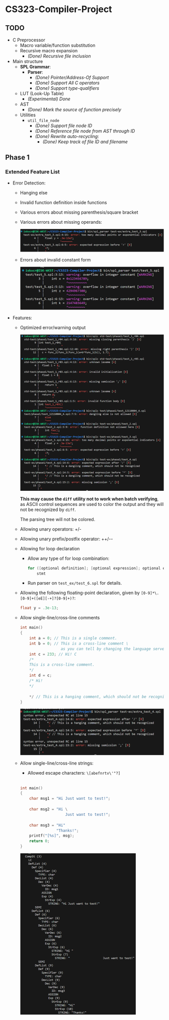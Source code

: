 # CS323-Compiler-Project

## TODO
- C Preprocessor
  - Macro variable/function substitution
  - Recursive macro expansion
    - *(Done) Recursive file inclusion*
- Main structure
  - **SPL Grammar**:
    - **Parser**:
      - *(Done) Pointer/Address-Of Support*
      - *(Done) Support All C operators*
      - *(Done) Support type-qualifiers*
  - LUT (Look-Up Table)
      - *(Experimental) Done*
  - AST
    - *(Done) Mark the source of function precisely*
  - Utilities
    - `util_file_node`
      - *(Done) Support file node ID*
      - *(Done) Reference file node from AST through ID*
      - *(Done) Rewrite auto-recycling*:
        - *(Done) Keep track of file ID and filename*

## Phase 1

### Extended Feature List
- Error Detection:
  - Hanging else
  
  - Invalid function definition inside functions
  
  - Various errors about missing parenthesis/square bracket
  
  - Various errors about missing operands:
  
    ![image-20231028170745357](images/img-2.png)
  
  - Errors about invalid constant form
  
    ![image-20231028221130144](images/img-5.png)
  
    
  
- Features:
  - Optimized error/warning output
  
    ![image-20231029131149498](images/img-1.png)
  
    **This may cause the `diff`** **utility not to work when batch verifying**, as ASCII control sequences are used to color the output and they will not be recognized by `diff`.
  
    The parsing tree will not be colored.
  
  - Allowing unary operators: +/-
  
  - Allowing unary prefix/postfix operator: ++/--
  
  - Allowing for loop declaration
  
    - Allow any type of for loop combination:
  
      ```c
      for ([optional definition]; [optional expression]; optional expression)
          stmt
      ```
  
    - Run parser on `test_ex/test_6.spl` for details.
  
  - Allowing the following floating-point declaration, given by `[0-9]*\.[0-9]+([eE][-+]?[0-9]+)?`:
  
    ```c
    float y = .3e-13;
    ```
  
  - Allow single-line/cross-line comments
  
    ```c
    int main()
    {
        int a = 0; // This is a single comment.
        int b = 0; // This is a cross-line comment \
                      as you can tell by changing the language server interpreting this comment to match the C language.
        int c = 233; // Hi! C
        /*
        This is a cross-line comment.
        */
        int d = c;
        /* Hi!
        */
       
        */ // This is a hanging comment, which should not be recognized
    }
    ```
  
    ![image-20231028203442987](images/img-3.png)
  
  - Allow single-line/cross-line strings:
  
    - Allowed escape characters: `\[abefnrtv\'"?]`
  
    ```c
    
    int main()
    {
        char msg1 = "Hi Just want to test!";
    
        char msg2 = "Hi \
                        Just want to test!";
    
        char msg3 = "Hi"
                    "Thanks!";
        printf("[%s]", msg);
        return 0;
    }
    ```
  
    <img src="images/img-4.png" alt="image-20231028211819722" style="zoom: 50%;" />
  
    
